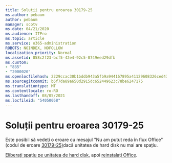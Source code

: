 ```yaml
---
title: Soluții pentru eroarea 30179-25
ms.author: pebaum
author: pebaum
manager: scotv
ms.date: 04/21/2020
ms.audience: ITPro
ms.topic: article
ms.service: o365-administration
ROBOTS: NOINDEX, NOFOLLOW
localization_priority: Normal
ms.assetid: 858c2f23-bcf5-42e4-92c5-8749eed29dfb
ms.custom:
- "835"
- "2000020"
ms.openlocfilehash: 2229ccac30b1bddb943a5fb9a944167895a41129608326ced437231166920610
ms.sourcegitcommit: b5f7da89a650d2915dc652449623c78be6247175
ms.translationtype: MT
ms.contentlocale: ro-RO
ms.lasthandoff: 08/05/2021
ms.locfileid: "54050058"
---
```

# <a name="solutions-for-error-30179-25"></a>Soluții pentru eroarea 30179-25

Este posibil să vedeți o eroare cu mesajul "Nu am putut reda în flux Office" (codul de eroare [30179-25)](https://support.office.com/article/e40d3c7d-98f6-4284-94a0-882beaa44593?wt.mc_id=Alchemy_ClientDIA)dacă unitatea de hard disk nu mai are spațiu.
  
[Eliberați spațiu pe unitatea de hard disk,](https://support.microsoft.com/help/12425/windows-10-free-up-drive-space) apoi [reinstalați Office](https://portal.office.com/OLS/MySoftware.aspx).
  